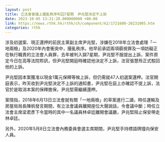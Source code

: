 ```yaml
---
layout: post
title: 立法會會議上擾亂秩序判囚7星期　尹兆堅決定不上訴
date: 2023-10-05 13:21:28.000000000 +08:00
link: https://news.rthk.hk/rthk/ch/component/k2/1721600-20231005.htm
categories: rthk
---
```


涉及初選案、現正還押的前民主黨副主席尹兆堅，涉嫌在2018年立法會處理「一地兩檢」及2020年內會衝突中，擾亂秩序。他早前承認兩項藐視罪及一項妨礙正在執行職責的立法會人員罪，去年被判入獄7星期，尹兆堅不服提出上訴，案件原定今日在高等法院聆訊，但尹兆堅開庭時確認他決定不上訴，法官張慧玲正式駁回他的上訴。

尹兆堅因本案獲准以現金1萬元保釋等候上訴，但仍需就47人初選案還柙。法官開庭表示，昨天收到尹兆堅決定不上訴的通知書，尹兆堅在庭上亦確認不提上訴，法官於是取消本案的保釋擔保，尹兆堅需繼續還柙。

案情指，2018年6月13日立法會就有關「一地兩檢」的草案進行二讀，時任運輸及房屋局局長陳帆發言期間，有立法會議員離開座位大聲說話，令會議中斷；時任立法會主席梁君彥下令當時的其中一名議員林卓廷離開會議廳，尹兆堅阻止保安帶走林卓廷。

另外，2020年5月8日立法會內務委員會選主席期間，尹兆堅手持標語牌撞向保安人員。
